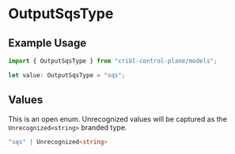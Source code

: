 # OutputSqsType

## Example Usage

```typescript
import { OutputSqsType } from "cribl-control-plane/models";

let value: OutputSqsType = "sqs";
```

## Values

This is an open enum. Unrecognized values will be captured as the `Unrecognized<string>` branded type.

```typescript
"sqs" | Unrecognized<string>
```